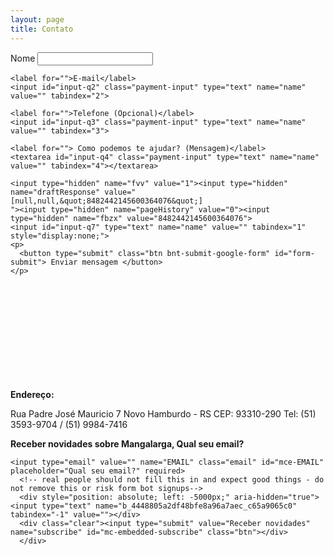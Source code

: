 ```yaml
---
layout: page
title: Contato
---
```


<div class="container-flex">
<div class="container-flex-content">
<div class="content-inside-box">

  <form id="input-form-shiping" action="" method="POST" target="no-target">
    <label for="">Nome</label>
    <input id="input-q1" class="payment-input" type="text" name="name" value="" tabindex="1">

    <label for="">E-mail</label>
    <input id="input-q2" class="payment-input" type="text" name="name" value="" tabindex="2">

    <label for="">Telefone (Opcional)</label>
    <input id="input-q3" class="payment-input" type="text" name="name" value="" tabindex="3">

    <label for=""> Como podemos te ajudar? (Mensagem)</label>
    <textarea id="input-q4" class="payment-input" type="text" name="name" value="" tabindex="4"></textarea>

    <input type="hidden" name="fvv" value="1"><input type="hidden" name="draftResponse" value="[null,null,&quot;8482442145600364076&quot;]
    "><input type="hidden" name="pageHistory" value="0"><input type="hidden" name="fbzx" value="8482442145600364076">
    <input id="input-q7" type="text" name="name" value="" tabindex="1" style="display:none;">
    <p>
      <button type="submit" class="btn bnt-submit-google-form" id="form-submit"> Enviar mensagem </button>
    </p>
  </form>
  <iframe src="" id="no-target" name="no-target" style="visibility:hidden"></iframe>
</div>
</div>

<div class="container-flex-aside">
<div class="content-inside-box">
  <p>
    <b>Endereço:</b>
  </p>
  Rua Padre José Mauricio 7 Novo Hamburdo - RS CEP: 93310-290 Tel: (51) 3593-9704 / (51) 9984-7416

  <p>
    <b>Receber novidades sobre Mangalarga, Qual seu email?</b>
  </p>
  <!-- Begin MailChimp Signup Form -->
  <div id="mc_embed_signup">
  <form action="//nucleomangalargars.us15.list-manage.com/subscribe/post?u=4448805a2df48bfe8a96a7aec&amp;id=c65a9065c0" method="post" id="mc-embedded-subscribe-form" name="mc-embedded-subscribe-form" class="validate" target="_blank" novalidate>
      <div id="mc_embed_signup_scroll">

  	<input type="email" value="" name="EMAIL" class="email" id="mce-EMAIL" placeholder="Qual seu email?" required>
      <!-- real people should not fill this in and expect good things - do not remove this or risk form bot signups-->
      <div style="position: absolute; left: -5000px;" aria-hidden="true"><input type="text" name="b_4448805a2df48bfe8a96a7aec_c65a9065c0" tabindex="-1" value=""></div>
      <div class="clear"><input type="submit" value="Receber novidades" name="subscribe" id="mc-embedded-subscribe" class="btn"></div>
      </div>
  </form>
  </div>
  <!--End mc_embed_signup-->
</div>

